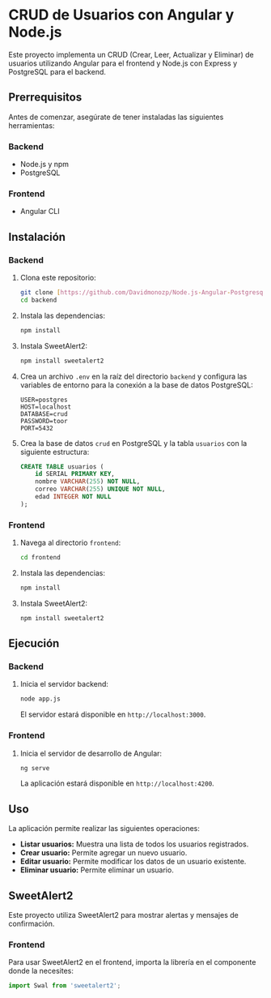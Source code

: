 # CRUD de Usuarios con Angular y Node.js

Este proyecto implementa un CRUD (Crear, Leer, Actualizar y Eliminar) de usuarios utilizando Angular para el frontend y Node.js con Express y PostgreSQL para el backend.

## Prerrequisitos

Antes de comenzar, asegúrate de tener instaladas las siguientes herramientas:

### Backend

*   Node.js y npm
*   PostgreSQL

### Frontend

*   Angular CLI

## Instalación

### Backend

1.  Clona este repositorio:

    ```bash
    git clone [https://github.com/Davidmonozp/Node.js-Angular-Postgresql.git]  
    cd backend
    ```

2.  Instala las dependencias:

    ```bash
    npm install
    ```

3.  Instala SweetAlert2:

    ```bash
    npm install sweetalert2
    ```

4.  Crea un archivo `.env` en la raíz del directorio `backend` y configura las variables de entorno para la conexión a la base de datos PostgreSQL:

    ```
    USER=postgres
    HOST=localhost
    DATABASE=crud
    PASSWORD=toor
    PORT=5432
    ```

5.  Crea la base de datos `crud` en PostgreSQL y la tabla `usuarios` con la siguiente estructura:

    ```sql
    CREATE TABLE usuarios (
        id SERIAL PRIMARY KEY,
        nombre VARCHAR(255) NOT NULL,
        correo VARCHAR(255) UNIQUE NOT NULL,
        edad INTEGER NOT NULL
    );
    ```

### Frontend

1.  Navega al directorio `frontend`:

    ```bash
    cd frontend
    ```

2.  Instala las dependencias:

    ```bash
    npm install
    ```

3.  Instala SweetAlert2:

    ```bash
    npm install sweetalert2
    ```

## Ejecución

### Backend

1.  Inicia el servidor backend:

    ```bash
    node app.js
    ```

    El servidor estará disponible en `http://localhost:3000`.

### Frontend

1.  Inicia el servidor de desarrollo de Angular:

    ```bash
    ng serve
    ```

    La aplicación estará disponible en `http://localhost:4200`.

## Uso

La aplicación permite realizar las siguientes operaciones:

*   **Listar usuarios:** Muestra una lista de todos los usuarios registrados.
*   **Crear usuario:** Permite agregar un nuevo usuario.
*   **Editar usuario:** Permite modificar los datos de un usuario existente.
*   **Eliminar usuario:** Permite eliminar un usuario.

## SweetAlert2

Este proyecto utiliza SweetAlert2 para mostrar alertas y mensajes de confirmación.

### Frontend

Para usar SweetAlert2 en el frontend, importa la librería en el componente donde la necesites:

```typescript
import Swal from 'sweetalert2';